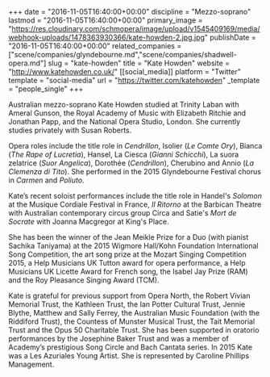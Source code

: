 +++
date = "2016-11-05T16:40:00+00:00"
discipline = "Mezzo-soprano"
lastmod = "2016-11-05T16:40:00+00:00"
primary_image = "https://res.cloudinary.com/schmopera/image/upload/v1545409169/media/webhook-uploads/1478363930366/kate-howden-2.jpg.jpg"
publishDate = "2016-11-05T16:40:00+00:00"
related_companies = ["scene/companies/glyndebourne.md","scene/companies/shadwell-opera.md"]
slug = "kate-howden"
title = "Kate Howden"
website = "http://www.katehowden.co.uk/"
[[social_media]]
platform = "Twitter"
template = "social-media"
url = "https://twitter.com/katehowden"
_template = "people_single"
+++

Australian mezzo-soprano Kate Howden studied at Trinity Laban with Ameral Gunson, the Royal Academy of Music with Elizabeth Ritchie and Jonathan Papp, and the National Opera Studio, London. She currently studies privately with Susan Roberts.

Opera roles include the title role in *Cendrillon*, Isolier (*Le Comte Ory*), Bianca (*The Rape of Lucretia*), Hansel, La Ciesca (*Gianni Schicchi*), La suora zelatrice (*Suor Angelica*), Dorothée (*Cendrillon*), Cherubino and Annio (*La Clemenza di Tito*). She performed in the 2015 Glyndebourne Festival chorus in *Carmen* and *Poliuto*.

Kate’s recent soloist performances include the title role in Handel's *Solomon* at the Musique Cordiale Festival in France, *Il Ritorno* at the Barbican Theatre with Australian contemporary circus group Circa and Satie's *Mort de Socrate* with Joanna Macgregor at King's Place.

She has been the winner of the Jean Meikle Prize for a Duo (with pianist Sachika Taniyama) at the 2015 Wigmore Hall/Kohn Foundation International Song Competition, the art song prize at the Mozart Singing Competition 2015, a Help Musicians UK Tutton award for opera performance, a Help Musicians UK Licette Award for French song, the Isabel Jay Prize (RAM) and the Roy Pleasance Singing Award (TCM).

Kate is grateful for previous support from Opera North, the Robert Vivian Memorial Trust, the Kathleen Trust, the Ian Potter Cultural Trust, Jennie Blythe, Matthew and Sally Ferrey, the Australian Music Foundation (with the Riddiford Trust), the Countess of Munster Musical Trust, the Tait Memorial Trust and the Opus 50 Charitable Trust. She has been supported in oratorio performances by the Josephine Baker Trust and was a member of Academy’s prestigious Song Circle and Bach Cantata series. In 2015 Kate was a Les Azuriales Young Artist. She is represented by Caroline Phillips Management.
